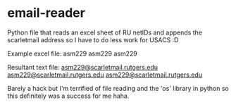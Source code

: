 # email-reader
Python file that reads an excel sheet of RU netIDs and appends the scarletmail address so I have to do less work for USACS :D

Example excel file:
  asm229 
  asm229
  asm229

Resultant text file:
  asm229@scarletmail.rutgers.edu
  asm229@scarletmail.rutgers.edu
  asm229@scarletmail.rutgers.edu
  
Barely a hack but I'm terrified of file reading and the 'os' library in python so this definitely was a success for me haha.
